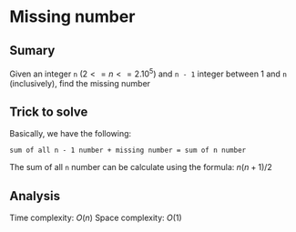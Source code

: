 # Missing number 

## Sumary

Given an integer `n` $(2 <= n <= 2.10^5)$ and `n - 1` integer between 1 and `n` (inclusively), find the missing number 

## Trick to solve

Basically, we have the following: 

`sum of all n - 1 number + missing number = sum of n number`

The sum of all `n` number can be calculate using the formula: $n(n + 1)/2$

## Analysis

Time complexity: $O(n)$
Space complexity: $O(1)$